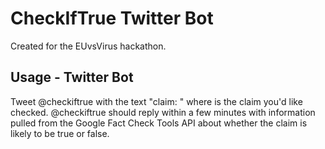 # CheckIfTrue Twitter Bot

Created for the EUvsVirus hackathon.

## Usage - Twitter Bot

Tweet @checkiftrue with the text "claim: <claim>" where <claim> is the claim you'd like checked. @checkiftrue should reply within a few minutes with information pulled from the Google Fact Check Tools API about whether the claim is likely to be true or false.
